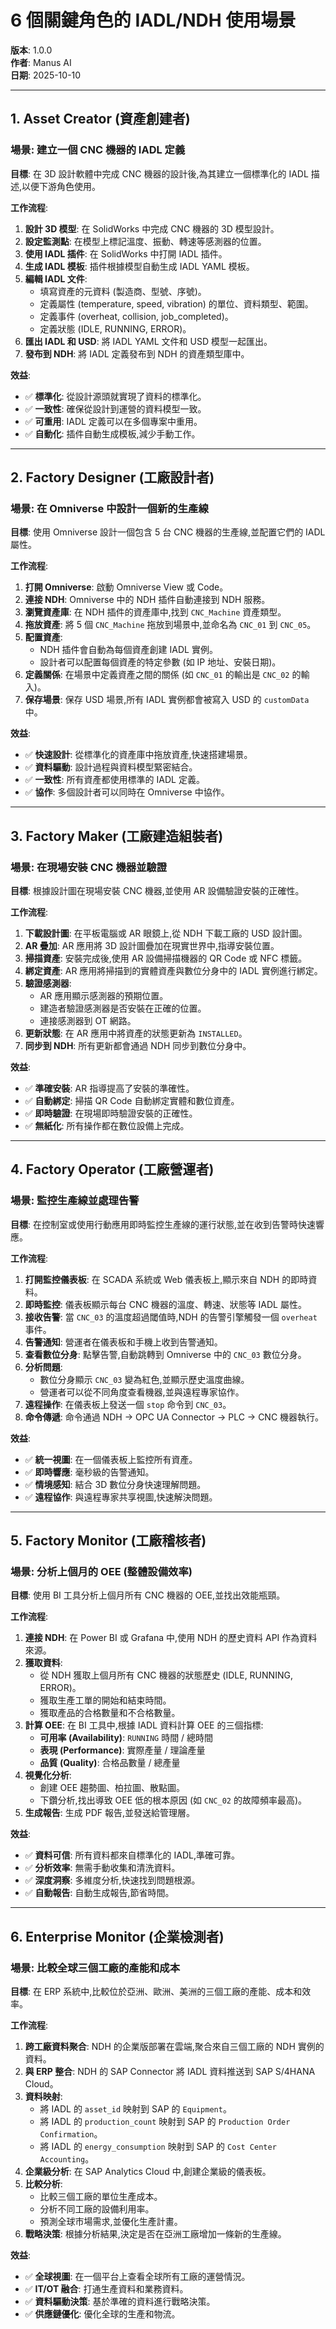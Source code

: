 # 6 個關鍵角色的 IADL/NDH 使用場景

**版本**: 1.0.0  
**作者**: Manus AI  
**日期**: 2025-10-10

---

## 1. Asset Creator (資產創建者)

### 場景: 建立一個 CNC 機器的 IADL 定義

**目標**: 在 3D 設計軟體中完成 CNC 機器的設計後,為其建立一個標準化的 IADL 描述,以便下游角色使用。

**工作流程**:
1.  **設計 3D 模型**: 在 SolidWorks 中完成 CNC 機器的 3D 模型設計。
2.  **設定監測點**: 在模型上標記溫度、振動、轉速等感測器的位置。
3.  **使用 IADL 插件**: 在 SolidWorks 中打開 IADL 插件。
4.  **生成 IADL 模板**: 插件根據模型自動生成 IADL YAML 模板。
5.  **編輯 IADL 文件**:
    *   填寫資產的元資料 (製造商、型號、序號)。
    *   定義屬性 (temperature, speed, vibration) 的單位、資料類型、範圍。
    *   定義事件 (overheat, collision, job_completed)。
    *   定義狀態 (IDLE, RUNNING, ERROR)。
6.  **匯出 IADL 和 USD**: 將 IADL YAML 文件和 USD 模型一起匯出。
7.  **發布到 NDH**: 將 IADL 定義發布到 NDH 的資產類型庫中。

**效益**:
- ✅ **標準化**: 從設計源頭就實現了資料的標準化。
- ✅ **一致性**: 確保從設計到運營的資料模型一致。
- ✅ **可重用**: IADL 定義可以在多個專案中重用。
- ✅ **自動化**: 插件自動生成模板,減少手動工作。

---

## 2. Factory Designer (工廠設計者)

### 場景: 在 Omniverse 中設計一個新的生產線

**目標**: 使用 Omniverse 設計一個包含 5 台 CNC 機器的生產線,並配置它們的 IADL 屬性。

**工作流程**:
1.  **打開 Omniverse**: 啟動 Omniverse View 或 Code。
2.  **連接 NDH**: Omniverse 中的 NDH 插件自動連接到 NDH 服務。
3.  **瀏覽資產庫**: 在 NDH 插件的資產庫中,找到 `CNC_Machine` 資產類型。
4.  **拖放資產**: 將 5 個 `CNC_Machine` 拖放到場景中,並命名為 `CNC_01` 到 `CNC_05`。
5.  **配置資產**: 
    *   NDH 插件會自動為每個資產創建 IADL 實例。
    *   設計者可以配置每個資產的特定參數 (如 IP 地址、安裝日期)。
6.  **定義關係**: 在場景中定義資產之間的關係 (如 `CNC_01` 的輸出是 `CNC_02` 的輸入)。
7.  **保存場景**: 保存 USD 場景,所有 IADL 實例都會被寫入 USD 的 `customData` 中。

**效益**:
- ✅ **快速設計**: 從標準化的資產庫中拖放資產,快速搭建場景。
- ✅ **資料驅動**: 設計過程與資料模型緊密結合。
- ✅ **一致性**: 所有資產都使用標準的 IADL 定義。
- ✅ **協作**: 多個設計者可以同時在 Omniverse 中協作。

---

## 3. Factory Maker (工廠建造組裝者)

### 場景: 在現場安裝 CNC 機器並驗證

**目標**: 根據設計圖在現場安裝 CNC 機器,並使用 AR 設備驗證安裝的正確性。

**工作流程**:
1.  **下載設計圖**: 在平板電腦或 AR 眼鏡上,從 NDH 下載工廠的 USD 設計圖。
2.  **AR 疊加**: AR 應用將 3D 設計圖疊加在現實世界中,指導安裝位置。
3.  **掃描資產**: 安裝完成後,使用 AR 設備掃描機器的 QR Code 或 NFC 標籤。
4.  **綁定資產**: AR 應用將掃描到的實體資產與數位分身中的 IADL 實例進行綁定。
5.  **驗證感測器**: 
    *   AR 應用顯示感測器的預期位置。
    *   建造者驗證感測器是否安裝在正確的位置。
    *   連接感測器到 OT 網路。
6.  **更新狀態**: 在 AR 應用中將資產的狀態更新為 `INSTALLED`。
7.  **同步到 NDH**: 所有更新都會通過 NDH 同步到數位分身中。

**效益**:
- ✅ **準確安裝**: AR 指導提高了安裝的準確性。
- ✅ **自動綁定**: 掃描 QR Code 自動綁定實體和數位資產。
- ✅ **即時驗證**: 在現場即時驗證安裝的正確性。
- ✅ **無紙化**: 所有操作都在數位設備上完成。

---

## 4. Factory Operator (工廠營運者)

### 場景: 監控生產線並處理告警

**目標**: 在控制室或使用行動應用即時監控生產線的運行狀態,並在收到告警時快速響應。

**工作流程**:
1.  **打開監控儀表板**: 在 SCADA 系統或 Web 儀表板上,顯示來自 NDH 的即時資料。
2.  **即時監控**: 儀表板顯示每台 CNC 機器的溫度、轉速、狀態等 IADL 屬性。
3.  **接收告警**: 當 `CNC_03` 的溫度超過閾值時,NDH 的告警引擎觸發一個 `overheat` 事件。
4.  **告警通知**: 營運者在儀表板和手機上收到告警通知。
5.  **查看數位分身**: 點擊告警,自動跳轉到 Omniverse 中的 `CNC_03` 數位分身。
6.  **分析問題**: 
    *   數位分身顯示 `CNC_03` 變為紅色,並顯示歷史溫度曲線。
    *   營運者可以從不同角度查看機器,並與遠程專家協作。
7.  **遠程操作**: 在儀表板上發送一個 `stop` 命令到 `CNC_03`。
8.  **命令傳遞**: 命令通過 NDH -> OPC UA Connector -> PLC -> CNC 機器執行。

**效益**:
- ✅ **統一視圖**: 在一個儀表板上監控所有資產。
- ✅ **即時響應**: 毫秒級的告警通知。
- ✅ **情境感知**: 結合 3D 數位分身快速理解問題。
- ✅ **遠程協作**: 與遠程專家共享視圖,快速解決問題。

---

## 5. Factory Monitor (工廠稽核者)

### 場景: 分析上個月的 OEE (整體設備效率)

**目標**: 使用 BI 工具分析上個月所有 CNC 機器的 OEE,並找出效能瓶頸。

**工作流程**:
1.  **連接 NDH**: 在 Power BI 或 Grafana 中,使用 NDH 的歷史資料 API 作為資料來源。
2.  **獲取資料**: 
    *   從 NDH 獲取上個月所有 CNC 機器的狀態歷史 (IDLE, RUNNING, ERROR)。
    *   獲取生產工單的開始和結束時間。
    *   獲取產品的合格數量和不合格數量。
3.  **計算 OEE**: 在 BI 工具中,根據 IADL 資料計算 OEE 的三個指標:
    *   **可用率 (Availability)**: `RUNNING` 時間 / 總時間
    *   **表現 (Performance)**: 實際產量 / 理論產量
    *   **品質 (Quality)**: 合格品數量 / 總產量
4.  **視覺化分析**: 
    *   創建 OEE 趨勢圖、柏拉圖、散點圖。
    *   下鑽分析,找出導致 OEE 低的根本原因 (如 `CNC_02` 的故障頻率最高)。
5.  **生成報告**: 生成 PDF 報告,並發送給管理層。

**效益**:
- ✅ **資料可信**: 所有資料都來自標準化的 IADL,準確可靠。
- ✅ **分析效率**: 無需手動收集和清洗資料。
- ✅ **深度洞察**: 多維度分析,快速找到問題根源。
- ✅ **自動報告**: 自動生成報告,節省時間。

---

## 6. Enterprise Monitor (企業檢測者)

### 場景: 比較全球三個工廠的產能和成本

**目標**: 在 ERP 系統中,比較位於亞洲、歐洲、美洲的三個工廠的產能、成本和效率。

**工作流程**:
1.  **跨工廠資料聚合**: NDH 的企業版部署在雲端,聚合來自三個工廠的 NDH 實例的資料。
2.  **與 ERP 整合**: NDH 的 SAP Connector 將 IADL 資料推送到 SAP S/4HANA Cloud。
3.  **資料映射**: 
    *   將 IADL 的 `asset_id` 映射到 SAP 的 `Equipment`。
    *   將 IADL 的 `production_count` 映射到 SAP 的 `Production Order Confirmation`。
    *   將 IADL 的 `energy_consumption` 映射到 SAP 的 `Cost Center Accounting`。
4.  **企業級分析**: 在 SAP Analytics Cloud 中,創建企業級的儀表板。
5.  **比較分析**: 
    *   比較三個工廠的單位生產成本。
    *   分析不同工廠的設備利用率。
    *   預測全球市場需求,並優化生產計畫。
6.  **戰略決策**: 根據分析結果,決定是否在亞洲工廠增加一條新的生產線。

**效益**:
- ✅ **全球視圖**: 在一個平台上查看全球所有工廠的運營情況。
- ✅ **IT/OT 融合**: 打通生產資料和業務資料。
- ✅ **資料驅動決策**: 基於準確的資料進行戰略決策。
- ✅ **供應鏈優化**: 優化全球的生產和物流。

